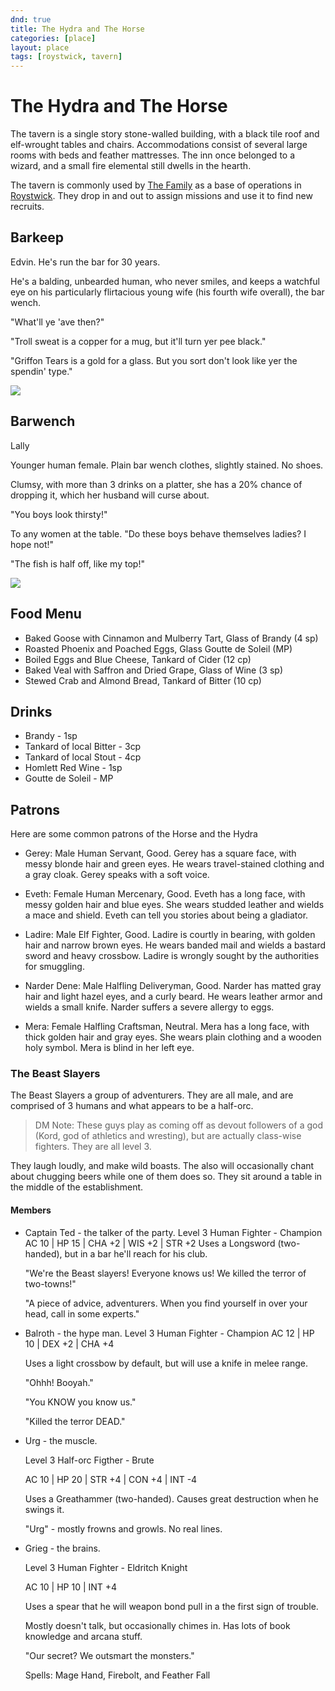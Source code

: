 ```yaml
---
dnd: true
title: The Hydra and The Horse
categories: [place]
layout: place
tags: [roystwick, tavern]
---
```

# The Hydra and The Horse
The tavern is a single story stone-walled building, with a black tile roof and elf-wrought tables and chairs. Accommodations consist of several large rooms with beds and feather mattresses. The inn once belonged to a wizard, and a small fire elemental still dwells in the hearth.

The tavern is commonly used by [The Family](../factions/the-family.md) as a base of operations in [Roystwick](roystwick.md). They drop in and out to assign missions and use it to find new recruits.

## Barkeep
Edvin. He's run the bar for 30 years.

He's a balding, unbearded human, who never smiles, and keeps a watchful eye on his particularly flirtacious young wife (his fourth wife overall), the bar wench.

"What'll ye 'ave then?"

"Troll sweat is a copper for a mug, but it'll turn yer pee black."

"Griffon Tears is a gold for a glass. But you sort don't look like yer the spendin' type."

![](https://i.pinimg.com/736x/df/b5/c3/dfb5c35141ec1b97ab9085b862b85461.jpg)

## Barwench
Lally

Younger human female. Plain bar wench clothes, slightly stained. No shoes.

Clumsy, with more than 3 drinks on a platter, she has a 20% chance of dropping it, which her husband will curse about.

"You boys look thirsty!"

To any women at the table. "Do these boys behave themselves ladies? I hope not!"

"The fish is half off, like my top!"

![](https://i.pinimg.com/736x/38/a5/54/38a554385af1141efa701c1f47b91309.jpg)


## Food Menu
* Baked Goose with Cinnamon and Mulberry Tart, Glass of Brandy (4 sp)
* Roasted Phoenix and Poached Eggs, Glass Goutte de Soleil (MP)
* Boiled Eggs and Blue Cheese, Tankard of Cider (12 cp)
* Baked Veal with Saffron and Dried Grape, Glass of Wine (3 sp)
* Stewed Crab and Almond Bread, Tankard of Bitter (10 cp)

## Drinks
* Brandy - 1sp
* Tankard of local Bitter - 3cp
* Tankard of local Stout - 4cp
* Homlett Red Wine - 1sp
* Goutte de Soleil - MP


## Patrons
Here are some common patrons of the Horse and the Hydra

* Gerey: Male Human Servant, Good. Gerey has a square face, with messy blonde hair and green eyes. He wears travel-stained clothing and a gray cloak. Gerey speaks with a soft voice.

* Eveth: Female Human Mercenary, Good. Eveth has a long face, with messy golden hair and blue eyes. She wears studded leather and wields a mace and shield. Eveth can tell you stories about being a gladiator.

* Ladire: Male Elf Fighter, Good. Ladire is courtly in bearing, with golden hair and narrow brown eyes. He wears banded mail and wields a bastard sword and heavy crossbow. Ladire is wrongly sought by the authorities for smuggling.

* Narder Dene: Male Halfling Deliveryman, Good. Narder has matted gray hair and light hazel eyes, and a curly beard. He wears leather armor and wields a small knife. Narder suffers a severe allergy to eggs.

* Mera: Female Halfling Craftsman, Neutral. Mera has a long face, with thick golden hair and gray eyes. She wears plain clothing and a wooden holy symbol. Mera is blind in her left eye.

### The Beast Slayers
The Beast Slayers a group of adventurers. They are all male, and are comprised of 3 humans and what appears to be a half-orc.

>DM Note: These guys play as coming off as devout followers of a god (Kord, god of athletics and wresting), but are actually class-wise fighters. They are all level 3.

They laugh loudly, and make wild boasts. The also will occasionally chant about chugging beers while one of them does so. They sit around a table in the middle of the establishment.

#### Members

* Captain Ted - the talker of the party.
Level 3 Human Fighter - Champion
AC 10 | HP 15 | CHA +2 | WIS +2 | STR +2
Uses a Longsword (two-handed), but in a bar he'll reach for his club.

  "We're the Beast slayers! Everyone knows us! We killed the terror of two-towns!"

  "A piece of advice, adventurers. When you find yourself in over your head, call in some experts."


* Balroth - the hype man.
  Level 3 Human Fighter - Champion
  AC 12 | HP 10 | DEX +2 | CHA +4

  Uses a light crossbow by default, but will use a knife in melee range.

  "Ohhh! Booyah."

  "You KNOW you know us."

  "Killed the terror DEAD."

* Urg - the muscle.

  Level 3 Half-orc Figther - Brute

  AC 10 | HP 20 | STR +4 | CON +4 | INT -4

  Uses a Greathammer (two-handed). Causes great destruction when he swings it.

  "Urg" - mostly frowns and growls. No real lines.

* Grieg - the brains.

  Level 3 Human Fighter - Eldritch Knight

  AC 10 | HP 10 | INT +4

  Uses a spear that he will weapon bond pull in a the first sign of trouble.

  Mostly doesn't talk, but occasionally chimes in. Has lots of book knowledge and arcana stuff.

  "Our secret? We outsmart the monsters."

  Spells: Mage Hand, Firebolt, and Feather Fall
